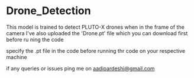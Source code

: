 # Drone_Detection
This model is trained to detect PLUTO-X drones when in the frame of the camera
I've also uploaded the 'Drone.pt' file which you can download first before ru ning the code 

specify the .pt file in the code before running thr code on your respective machine 

if any queries or issues ping me on aadipardeshi@gmail.com
